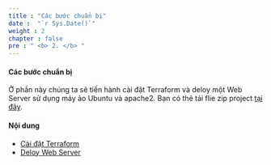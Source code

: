 ```yaml
---
title : "Các bước chuẩn bị"
date :  "`r Sys.Date()`" 
weight : 2 
chapter : false
pre : " <b> 2. </b> "
---
```


#### Các bước chuẩn bị

Ở phần này chúng ta sẽ tiến hành cài đặt Terraform và deloy một Web Server sử dụng máy ảo Ubuntu và apache2. Bạn có thẻ tải flie zip project [tại đây](https://drive.google.com/file/d/11kUV_kcxf5EJq-gpd0PnmncL1FXCM6OB/view?usp=sharing).

#### Nội dung
- [Cài đặt Terraform](2.1-terraform-install/)
- [Deloy Web Server](2.2-deloyws/)

